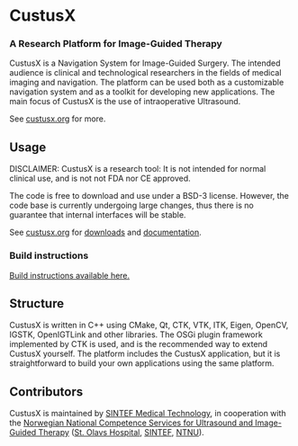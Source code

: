CustusX
========
### A Research Platform for Image-Guided Therapy

CustusX is a Navigation System for Image-Guided Surgery. The intended audience is clinical and technological researchers in the fields of medical imaging and navigation. The platform can be used both as a customizable navigation system and as a toolkit for developing new applications.  The main focus of CustusX is the use of intraoperative Ultrasound. 

See [custusx.org](http://custusx.org) for more.

## Usage

DISCLAIMER: CustusX is a research tool: It is not intended for normal clinical use, and is not not FDA nor CE approved.

The code is free to download and use under a BSD-3 license. However, the code base is currently undergoing large changes, thus there is no guarantee that internal interfaces will be stable.

See [custusx.org](http://custusx.org) for [downloads](http://custusx.org/index.php/downloads) and [documentation](http://custusx.org/uploads/developer_doc/nightly/).

### Build instructions

[Build instructions available here.](http://custusx.org/uploads/developer_doc/nightly/build_instructions.html)

## Structure

CustusX is written in C++ using CMake, Qt, CTK, VTK, ITK, Eigen, OpenCV, IGSTK, OpenIGTLink and other libraries. The OSGi plugin framework implemented by CTK is used, and is the recommended way to extend CustusX yourself. The platform includes the CustusX application, but it is straightforward to build your own applications using the same platform.

## Contributors

CustusX is maintained by [SINTEF Medical Technology](http://www.sintef.no/home/Technology-and-Society/departments/medical-technology/#/), in cooperation with the [Norwegian National Competence Services for Ultrasound and Image-Guided Therapy](http://www.usigt.org/index.php/the-custusx-navigation-system) ([St. Olavs Hospital](http://www.stolav.no/en/), [SINTEF](http://www.sintef.no/home/Technology-and-Society/departments/medical-technology/#/), [NTNU](http://www.ntnu.edu/)). 

